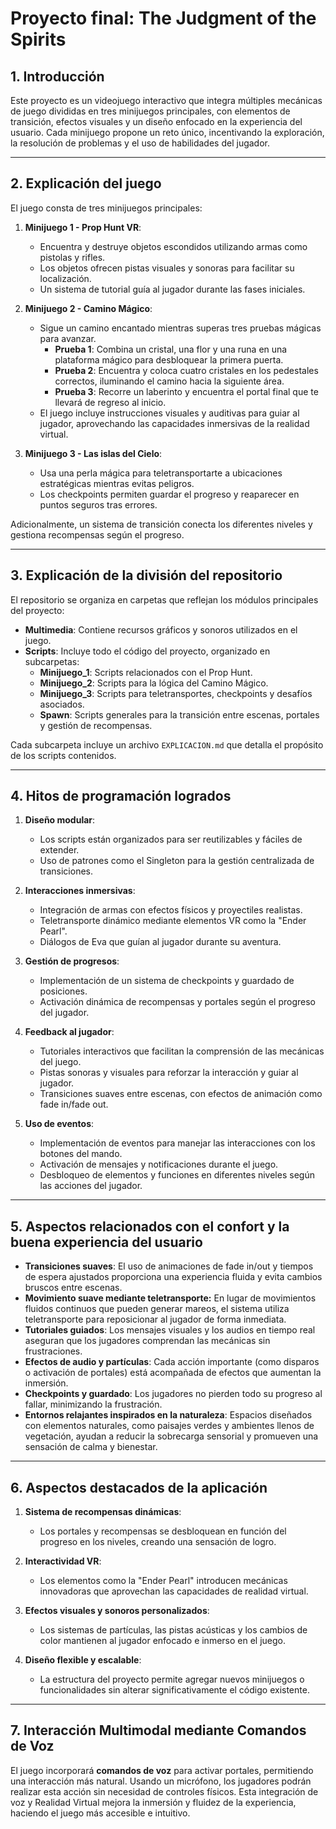 # Proyecto final: The Judgment of the Spirits

## 1. Introducción

Este proyecto es un videojuego interactivo que integra múltiples mecánicas de juego divididas en tres minijuegos principales, con elementos de transición, efectos visuales y un diseño enfocado en la experiencia del usuario. Cada minijuego propone un reto único, incentivando la exploración, la resolución de problemas y el uso de habilidades del jugador.

---

## 2. Explicación del juego

El juego consta de tres minijuegos principales:

1. **Minijuego 1 - Prop Hunt VR**:
   - Encuentra y destruye objetos escondidos utilizando armas como pistolas y rifles.
   - Los objetos ofrecen pistas visuales y sonoras para facilitar su localización.
   - Un sistema de tutorial guía al jugador durante las fases iniciales.

2. **Minijuego 2 - Camino Mágico**:
   - Sigue un camino encantado mientras superas tres pruebas mágicas para avanzar.
      - **Prueba 1**: Combina un cristal, una flor y una runa en una plataforma mágico para desbloquear la primera puerta.
      - **Prueba 2**: Encuentra y coloca cuatro cristales en los pedestales correctos, iluminando el camino hacia la siguiente área.
      - **Prueba 3**: Recorre un laberinto y encuentra el portal final que te llevará de regreso al inicio.
   - El juego incluye instrucciones visuales y auditivas para guiar al jugador, aprovechando las capacidades inmersivas de la realidad virtual.

3. **Minijuego 3 - Las islas del Cielo**:
   - Usa una perla mágica para teletransportarte a ubicaciones estratégicas mientras evitas peligros.
   - Los checkpoints permiten guardar el progreso y reaparecer en puntos seguros tras errores.

Adicionalmente, un sistema de transición conecta los diferentes niveles y gestiona recompensas según el progreso.

---

## 3. Explicación de la división del repositorio

El repositorio se organiza en carpetas que reflejan los módulos principales del proyecto:

- **Multimedia**: Contiene recursos gráficos y sonoros utilizados en el juego.
- **Scripts**: Incluye todo el código del proyecto, organizado en subcarpetas:
  - **Minijuego_1**: Scripts relacionados con el Prop Hunt.
  - **Minijuego_2**: Scripts para la lógica del Camino Mágico.
  - **Minijuego_3**: Scripts para teletransportes, checkpoints y desafíos asociados.
  - **Spawn**: Scripts generales para la transición entre escenas, portales y gestión de recompensas.

Cada subcarpeta incluye un archivo `EXPLICACION.md` que detalla el propósito de los scripts contenidos.

---

## 4. Hitos de programación logrados

1. **Diseño modular**:
   - Los scripts están organizados para ser reutilizables y fáciles de extender.
   - Uso de patrones como el Singleton para la gestión centralizada de transiciones.

2. **Interacciones inmersivas**:
   - Integración de armas con efectos físicos y proyectiles realistas.
   - Teletransporte dinámico mediante elementos VR como la "Ender Pearl".
   - Diálogos de Eva que guían al jugador durante su aventura.

3. **Gestión de progresos**:
   - Implementación de un sistema de checkpoints y guardado de posiciones.
   - Activación dinámica de recompensas y portales según el progreso del jugador.

4. **Feedback al jugador**:
   - Tutoriales interactivos que facilitan la comprensión de las mecánicas del juego.
   - Pistas sonoras y visuales para reforzar la interacción y guiar al jugador.
   - Transiciones suaves entre escenas, con efectos de animación como fade in/fade out.
5. **Uso de eventos**:
   - Implementación de eventos para manejar las interacciones con los botones del mando.
   - Activación de mensajes y notificaciones durante el juego.
   - Desbloqueo de elementos y funciones en diferentes niveles según las acciones del jugador.

---

## 5. Aspectos relacionados con el confort y la buena experiencia del usuario

- **Transiciones suaves**: El uso de animaciones de fade in/out y tiempos de espera ajustados proporciona una experiencia fluida y evita cambios bruscos entre escenas.
- **Movimiento suave mediante teletransporte:** En lugar de movimientos fluidos continuos que pueden generar mareos, el sistema utiliza teletransporte para reposicionar al jugador de forma inmediata.
- **Tutoriales guiados**: Los mensajes visuales y los audios en tiempo real aseguran que los jugadores comprendan las mecánicas sin frustraciones.
- **Efectos de audio y partículas**: Cada acción importante (como disparos o activación de portales) está acompañada de efectos que aumentan la inmersión.
- **Checkpoints y guardado**: Los jugadores no pierden todo su progreso al fallar, minimizando la frustración.
- **Entornos relajantes inspirados en la naturaleza**: Espacios diseñados con elementos naturales, como paisajes verdes y ambientes llenos de vegetación, ayudan a reducir la sobrecarga sensorial y promueven una sensación de calma y bienestar.

---

## 6. Aspectos destacados de la aplicación

1. **Sistema de recompensas dinámicas**:
   - Los portales y recompensas se desbloquean en función del progreso en los niveles, creando una sensación de logro.

2. **Interactividad VR**:
   - Los elementos como la "Ender Pearl" introducen mecánicas innovadoras que aprovechan las capacidades de realidad virtual.

3. **Efectos visuales y sonoros personalizados**:
   - Los sistemas de partículas, las pistas acústicas y los cambios de color mantienen al jugador enfocado e inmerso en el juego.

4. **Diseño flexible y escalable**:
   - La estructura del proyecto permite agregar nuevos minijuegos o funcionalidades sin alterar significativamente el código existente.

---
## 7. Interacción Multimodal mediante Comandos de Voz

El juego incorporará **comandos de voz** para activar portales, permitiendo una interacción más natural. Usando un micrófono, los jugadores podrán realizar esta acción sin necesidad de controles físicos. Esta integración de voz y Realidad Virtual mejora la inmersión y fluidez de la experiencia, haciendo el juego más accesible e intuitivo.

